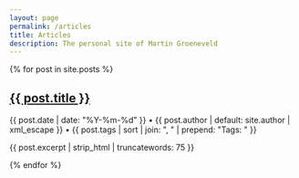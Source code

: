```yaml
---
layout: page
permalink: /articles
title: Articles
description: The personal site of Martin Groeneveld
---
```


{% for post in site.posts %}

  <h2 class="h4 font-weight-bold p-0 mb-2"><a href="{{ post.url | prepend: site.baseurl }}">{{ post.title }}</a></h2>
  <p class="text-muted mb-2 small">{{ post.date | date: "%Y-%m-%d" }} &bull; {{ post.author | default: site.author | xml_escape }} &bull; {{ post.tags | sort | join: ", " | prepend: "Tags: " }}</p>
  <p class="mb-5">{{ post.excerpt | strip_html | truncatewords: 75 }}</p>
{% endfor %}
